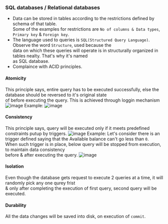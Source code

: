 ### SQL databases / Relational databases
- Data can be stored in tables according to the restrictions defined by schema of that table.</br>
  Some of the examples for restrictions are `No of columns & Data types`, `Primary key` & `Foreign key`.
- The language used to queries is `SQL(Structured Query Language)`. Observe the word `Structure`, used because the</br>
  data on which these queries will operate is in structurally organized in tables nealty. That's why it's named</br>
  as SQL database.
- Complaince with ACID principles.
#### Atomicity
This principle says, entire query has to be executed successfully, else the database should be reversed to it's original state</br>
of before executing the query. This is achieved through loggin mechanism
![image](https://github.com/user-attachments/assets/5043f92e-5ba7-44da-983a-06b9b32d5adc)
Example:
![image](https://github.com/user-attachments/assets/2e2819e4-c0a3-47bf-ab81-3103ded2c2cd)
#### Consistency</br>
This principle says, query will be executed only if it meets predefined constraints putup by triggers.
![image](https://github.com/user-attachments/assets/3751de21-92ae-41e0-a817-76f63b3347f2)
Example:
Let's consider there is an trigger defined saying that the Available balance can't go less than `0`.</br>
When such trigger is in place, below query will be stopped from execution, to maintain data consistency</br>
before & after executing the query.
![image](https://github.com/user-attachments/assets/42681971-f853-4704-8bf2-d3f3ba85789d)

#### Isolation</br>
Even though the database gets request to execute 2 queries at a time, it will randomly pick any one qurey frist</br>
& only after completing the execution of first query, second query will be executed.

#### Durability</br>
All the data changes will be saved into disk, on execution of `commit`.
